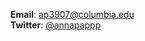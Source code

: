 __Email__: [ap3907@columbia.edu](ap3907@columbia.edu)  
__Twitter__: [@annapappp](https://twitter.com/annapappp)